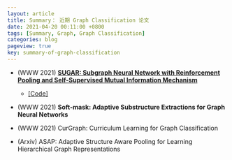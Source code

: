 ```yaml
---
layout: article
title: Summary： 近期 Graph Classification 论文
date: 2021-04-20 00:11:00 +0800
tags: [Summary, Graph, Graph Classification]
categories: blog
pageview: true
key: summary-of-graph-classification
---
```






- (WWW 2021) **[SUGAR: Subgraph Neural Network with Reinforcement Pooling and Self-Supervised Mutual Information Mechanism](https://arxiv.org/abs/2101.08170)**
  - [[Code]](https://github.com/jjzhou012/SUGAR)

- (WWW 2021) **Soft-mask: Adaptive Substructure Extractions for Graph Neural Networks**
- (WWW 2021) CurGraph: Curriculum Learning for Graph Classification
- (Arxiv) ASAP: Adaptive Structure Aware Pooling for Learning Hierarchical Graph Representations

